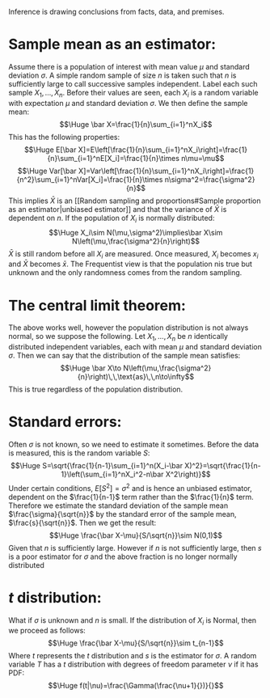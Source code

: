 Inference is drawing conclusions from facts, data, and premises.

# Sample mean as an estimator:

Assume there is a population of interest with mean value $\mu$ and standard deviation $\sigma$. A simple random sample of size $n$ is taken such that $n$ is sufficiently large to call successive samples independent. Label each such sample $X_1,\dots,X_n$. Before their values are seen, each $X_i$ is a random variable with expectation $\mu$ and standard deviation $\sigma$. We then define the sample mean:$$\Huge \bar X=\frac{1}{n}\sum_{i=1}^nX_i$$This has the following properties:$$\Huge E[\bar X]=E\left[\frac{1}{n}\sum_{i=1}^nX_i\right]=\frac{1}{n}\sum_{i=1}^nE[X_i]=\frac{1}{n}\times n\mu=\mu$$$$\Huge Var[\bar X]=Var\left[\frac{1}{n}\sum_{i=1}^nX_i\right]=\frac{1}{n^2}\sum_{i=1}^nVar[X_i]=\frac{1}{n}\times n\sigma^2=\frac{\sigma^2}{n}$$This implies $\bar X$ is an [[Random sampling and proportions#Sample proportion as an estimator|unbiased estimator]] and that the variance of $\bar X$ is dependent on $n$. If the population of $X_i$ is normally distributed: $$\Huge X_i\sim N(\mu,\sigma^2)\implies\bar X\sim N\left(\mu,\frac{\sigma^2}{n}\right)$$$\bar X$ is still random before all $X_i$ are measured. Once measured, $X_i$ becomes $x_i$ and $\bar X$ becomes $\bar x$. The Frequentist view is that the population nis true but unknown and the only randomness comes from the random sampling. 

# The central limit theorem:

The above works well, however the population distribution is not always normal, so we suppose the following. Let $X_1,\dots,X_n$ be $n$ identically distributed independent variables, each with mean $\mu$ and standard deviation $\sigma$. Then we can say that the distribution of the sample mean satisfies:$$\Huge \bar X\to N\left(\mu,\frac{\sigma^2}{n}\right)\,\,\text{as}\,\,n\to\infty$$This is true regardless of the population distribution. 

# Standard errors:

Often $\sigma$ is not known, so we need to estimate it sometimes. Before the data is measured, this is the random variable $S$:$$\Huge S=\sqrt{\frac{1}{n-1}\sum_{i=1}^n(X_i-\bar X)^2}=\sqrt{\frac{1}{n-1}\left(\sum_{i=1}^nX_i^2-n\bar X^2\right)}$$Under certain conditions, $E[S^2]=\sigma^2$ and is hence an unbiased estimator, dependent on the $\frac{1}{n-1}$ term rather than the $\frac{1}{n}$ term. Therefore we estimate the standard deviation of the sample mean $\frac{\sigma}{\sqrt{n}}$ by the standard error of the sample mean, $\frac{s}{\sqrt{n}}$. Then we get the result:$$\Huge \frac{\bar X-\mu}{S/\sqrt{n}}\sim N(0,1)$$Given that $n$ is sufficiently large. However if $n$ is not sufficiently large, then $s$ is a poor estimator for $\sigma$ and the above fraction is no longer normally distributed

# $t$ distribution:

What if $\sigma$ is unknown and $n$ is small. If the distribution of $X_i$ is Normal, then we proceed as follows:$$\Huge \frac{\bar X-\mu}{S/\sqrt{n}}\sim t_{n-1}$$Where $t$ represents the $t$ distribution and $s$ is the estimator for $\sigma$. A random variable $T$ has a $t$ distribution with degrees of freedom parameter $\nu$ if it has PDF:$$\Huge f(t|\nu)=\frac{\Gamma(\frac{\nu+1}{})}{}$$  